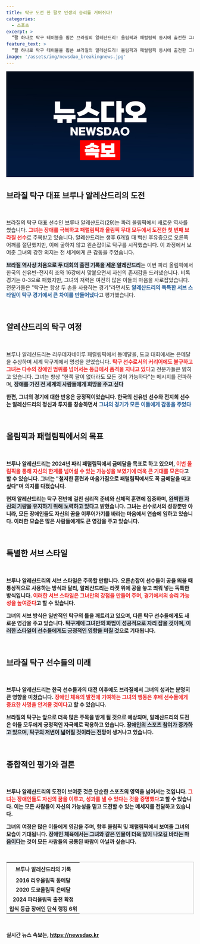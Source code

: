 ```yaml
---
title: 탁구 도전 한 팔로 인생의 승리를 거머쥐다!
categories:
  - 스포츠
excerpt: >
  “팔 하나로 탁구 테이블을 휩쓴 브라질의 알레샨드리! 올림픽과 패럴림픽 동시에 출전한 그녀의 도전은 모든 불가능을 가능으로 바꾼다. 단순한 경기를 넘어, 감동의 아이콘으로 떠오른 그녀의 이야기를 만나보세요!”
feature_text: >
  “팔 하나로 탁구 테이블을 휩쓴 브라질의 알레샨드리! 올림픽과 패럴림픽 동시에 출전한 그녀의 도전은 모든 불가능을 가능으로 바꾼다. 단순한 경기를 넘어, 감동의 아이콘으로 떠오른 그녀의 이야기를 만나보세요!”
image: '/assets/img/newsdao_breakingnews.jpg'
---
```


<p><img src="/assets/img/newsdao_breakingnews.jpg" alt="pcversion 속보" /></p>

<h2 data-ke-size="size26">브라질 탁구 대표 브루나 알레샨드리의 도전</h2>

<p data-ke-size="size16">&nbsp;</p>

<p>브라질의 탁구 대표 선수인 브루나 알레샨드리(29)는 파리 올림픽에서 새로운 역사를 썼습니다. <b><span style="color: #ee2323;">그녀는 장애를 극복하고 패럴림픽과 올림픽 무대 모두에서 도전한 첫 번째 브라질 선수</span></b>로 주목받고 있습니다. 알레샨드리는 생후 6개월 때 백신 후유증으로 오른쪽 어깨를 절단했지만, 이에 굴하지 않고 왼손잡이로 탁구를 시작했습니다. 이 과정에서 보여준 그녀의 강한 의지는 전 세계에게 큰 감동을 주었습니다. </p>

<p><b><span style="background-color: #21538527;">브라질 역사상 처음으로 두 대회의 출전 기록을 세운 알레샨드리</span></b>는 이번 파리 올림픽에서 한국의 신유빈-전지희 조와 16강에서 맞붙으면서 자신의 존재감을 드러냈습니다. 비록 경기는 0-3으로 패했지만, 그녀의 저력은 여전히 많은 이들의 마음을 사로잡았습니다. 전문가들은 "탁구는 항상 두 손을 사용하는 경기"라면서도 <b><span style="color: #1a5490;">알레샨드리의 독특한 서브 스타일이 탁구 경기에서 큰 차이를 만들어냈다</span></b>고 평가했습니다. </p>

<p data-ke-size="size16">&nbsp;</p>

<h2 data-ke-size="size26">알레샨드리의 탁구 여정</h2>

<p data-ke-size="size16">&nbsp;</p>

<p>브루나 알레샨드리는 리우데자네이루 패럴림픽에서 동메달을, 도쿄 대회에서는 은메달을 수상하며 세계 탁구계에서 명성을 얻었습니다. <b><span style="color: #ee2323;">탁구 선수로서의 커리어에도 불구하고 그녀는 다수의 장애인 범위를 넘어서는 등급에서 품격을 지니고 있다</span></b>고 전문가들은 밝히고 있습니다. 그녀는 항상 "한쪽 팔이 없더라도 모든 것이 가능하다"는 메시지를 전파하며, <b><span style="background-color: #21538527;">장애를 가진 전 세계의 사람들에게 희망을 주고 싶다</span></b고 강조했습니다.</p>

<p>한편, 그녀의 경기에 대한 반응은 긍정적이었습니다. 한국의 신유빈 선수와 전지희 선수는 알레샨드리의 정신과 투지를 칭송하면서 <b><span style="color: #1a5490;">그녀의 경기가 모든 이들에게 감동을 주었다</span></b고 전했습니다. 알레샨드리는 단순히 자신의 기량을 선보이는 것을 넘어, 전 세계에 '장애는 가능성의 장애물이 아니다'라는 것을 증명하고 있습니다. </p>

<p data-ke-size="size16">&nbsp;</p>

<h2 data-ke-size="size26">올림픽과 패럴림픽에서의 목표</h2>

<p data-ke-size="size16">&nbsp;</p>

<p>브루나 알레샨드리는 2024년 파리 패럴림픽에서 금메달을 목표로 하고 있으며, <b><span style="color: #ee2323;">이번 올림픽을 통해 자신의 한계를 넘어설 수 있는 가능성을 보였기에 더욱 큰 기대를 모은다</span></b>고 할 수 있습니다. 그녀는 "철저한 훈련과 마음가짐으로 패럴림픽에서도 꼭 금메달을 따고 싶다"며 의지를 다졌습니다.</p>

<p>현재 알레샨드리는 탁구 전반에 걸친 심리적 준비와 신체적 훈련에 집중하며, <b><span style="background-color: #21538527;">완벽한 자신의 기량을 유지하기 위해 노력하고 있다</span></b>고 밝혔습니다. 그녀는 선수로서의 성장뿐만 아니라, 모든 장애인들도 자신의 꿈을 이루어가기를 바라는 마음에서 연습에 임하고 있습니다. 이러한 모습은 많은 사람들에게도 큰 영감을 주고 있습니다.</p>

<p data-ke-size="size16">&nbsp;</p>

<h2 data-ke-size="size26">특별한 서브 스타일</h2>

<p data-ke-size="size16">&nbsp;</p>

<p>브루나 알레샨드리의 서브 스타일은 주목할 만합니다. 오른손잡이 선수들이 공을 띄울 때 통상적으로 사용하는 방식과 달리, 알레샨드리는 라켓 위에 공을 놓고 띄워 넣는 독특한 방식입니다. <b><span style="color: #ee2323;">이러한 서브 스타일은 그녀만의 강점을 만들어 주며, 경기에서의 승리 가능성을 높여준다</span></b>고 할 수 있습니다. </p>

<p>그녀의 서브 방식은 일반적인 탁구의 틀을 깨트리고 있으며,  다른 탁구 선수들에게도 새로운 영감을 주고 있습니다. <b><span style="background-color: #21538527;">탁구계에 그녀만의 화법이 성공적으로 자리 잡을 것이며, 이러한 스타일이 선수들에게도 긍정적인 영향을 미칠 것</span></b>으로 기대됩니다. </p>

<p data-ke-size="size16">&nbsp;</p>

<h2 data-ke-size="size26">브라질 탁구 선수들의 미래</h2>

<p data-ke-size="size16">&nbsp;</p>

<p>브루나 알레샨드리는 한국 선수들과의 대전 이후에도 브라질에서 그녀의 성과는 분명히 큰 영향을 미쳤습니다. <b><span style="color: #ee2323;">장애인 체육의 발전에 기여하는 그녀의 행동은 후배 선수들에게 중요한 사명을 안겨줄 것이다</span></b>고 할 수 있습니다. </p>

<p>브라질의 탁구는 앞으로 더욱 많은 주목을 받게 될 것으로 예상되며, 알레샨드리의 도전은 이들 모두에게 긍정적인 자극제로 작용하고 있습니다. <b><span style="background-color: #21538527;">장애인의 스포츠 참여가 증가하고 있으며, 탁구의 저변이 넓어질 것이라는 전망</span></b>이 생겨나고 있습니다.</p>

<p data-ke-size="size16">&nbsp;</p>

<h2 data-ke-size="size26">종합적인 평가와 결론</h2>

<p data-ke-size="size16">&nbsp;</p>

<p>브루나 알레샨드리의 도전이 보여준 것은 단순한 스포츠의 영역을 넘어서는 것입니다. <b><span style="color: #ee2323;">그녀는 장애인들도 자신의 꿈을 이루고, 성과를 낼 수 있다는 것을 증명했다</span></b>고 할 수 있습니다. 이는 모든 사람들이 자신의 가능성을 믿고 도전할 수 있는 메세지를 전달하고 있습니다. </p>

<p>그녀의 여정은 많은 이들에게 영감을 주며, 향후 올림픽 및 패럴림픽에서 보여줄 그녀의 모습이 기대됩니다. <b><span style="background-color: #21538527;">장애인 체육에서는 그녀와 같은 인물이 더욱 많이 나오길 바라는 마음이다</span></b>는 것이 모든 사람들의 공통된 바람이 아닐까 싶습니다.</p>

<p data-ke-size="size16">&nbsp;</p>

<table style="width: 100%; border: 1px solid #ccc;">
   <tr>
      <td style="text-align: center; height: 30px;"><b>브루나 알레샨드리의 기록</b></td>
   </tr>
   <tr>
      <td style="text-align: center; height: 17px;"><b>2016 리우올림픽 동메달</b></td>
   </tr>
   <tr>
      <td style="text-align: center; height: 17px;"><b>2020 도쿄올림픽 은메달</b></td>
   </tr>
   <tr>
      <td style="text-align: center; height: 17px;"><b>2024 파리올림픽 출전 확정</b></td>
   </tr>
   <tr>
      <td style="text-align: center; height: 17px;"><b>입식 등급 장애인 단식 랭킹 6위</b></td>
   </tr>
</table>

<p data-ke-size="size16">&nbsp;</p>
실시간 뉴스 속보는, <a href="https://newsdao.kr" rel="dofollow">https://newsdao.kr</a>


